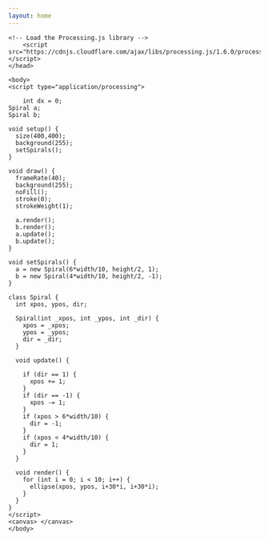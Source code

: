 ```yaml
---
layout: home
---
```


<html>
	<head>
	<title>My Sketch</title>
    
    <!-- Load the Processing.js library -->
		<script src="https://cdnjs.cloudflare.com/ajax/libs/processing.js/1.6.0/processing.min.js"></script>
	</head>
	
	<body>
	<script type="application/processing">
    
        int dx = 0;
	Spiral a;
	Spiral b;

	void setup() {
	  size(400,400);
	  background(255);
	  setSpirals();
	}

	void draw() {
	  frameRate(40);
	  background(255);
	  noFill();
	  stroke(0);
	  strokeWeight(1);

	  a.render();
	  b.render();
	  a.update();
	  b.update();
	}

	void setSpirals() {
	  a = new Spiral(6*width/10, height/2, 1);
	  b = new Spiral(4*width/10, height/2, -1);
	}

	class Spiral {
	  int xpos, ypos, dir;

	  Spiral(int _xpos, int _ypos, int _dir) {
	    xpos = _xpos;
	    ypos = _ypos;
	    dir = _dir;
	  }

	  void update() {

	    if (dir == 1) {
	      xpos += 1;
	    }
	    if (dir == -1) {
	      xpos -= 1;
	    }
	    if (xpos > 6*width/10) {
	      dir = -1;
	    }
	    if (xpos < 4*width/10) {
	      dir = 1;
	    }
	  }

	  void render() {
	    for (int i = 0; i < 10; i++) {
	      ellipse(xpos, ypos, i+30*i, i+30*i);
	    }
	  }
	}
	</script>
	<canvas> </canvas>
	</body>
</html>
